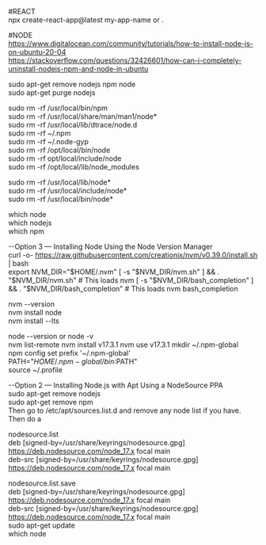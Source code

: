 #REACT  
npx create-react-app@latest my-app-name    or    .  

#NODE  
https://www.digitalocean.com/community/tutorials/how-to-install-node-js-on-ubuntu-20-04  
https://stackoverflow.com/questions/32426601/how-can-i-completely-uninstall-nodejs-npm-and-node-in-ubuntu  

sudo apt-get remove nodejs npm node  
sudo apt-get purge nodejs  

sudo rm -rf /usr/local/bin/npm  
sudo rm -rf /usr/local/share/man/man1/node*  
sudo rm -rf /usr/local/lib/dtrace/node.d  
sudo rm -rf ~/.npm  
sudo rm -rf ~/.node-gyp  
sudo rm -rf /opt/local/bin/node  
sudo rm -rf opt/local/include/node  
sudo rm -rf /opt/local/lib/node_modules  

sudo rm -rf /usr/local/lib/node*  
sudo rm -rf /usr/local/include/node*  
sudo rm -rf /usr/local/bin/node*  

which node  
which nodejs  
which npm  


--Option 3 — Installing Node Using the Node Version Manager  
curl -o- https://raw.githubusercontent.com/creationix/nvm/v0.39.0/install.sh | bash  
export NVM_DIR="$HOME/.nvm"  
[ -s "$NVM_DIR/nvm.sh" ] && \. "$NVM_DIR/nvm.sh"  # This loads nvm  
[ -s "$NVM_DIR/bash_completion" ] && \. "$NVM_DIR/bash_completion"  # This loads nvm bash_completion  

nvm --version  
nvm install node  
nvm install --lts  

node --version  or node -v  
nvm list-remote
nvm install v17.3.1
nvm use v17.3.1
mkdir ~/.npm-global  
npm config set prefix '~/.npm-global'  
PATH="$HOME/.npm-global/bin:$PATH"  
source ~/.profile  

--Option 2 — Installing Node.js with Apt Using a NodeSource PPA  
sudo apt-get remove nodejs  
sudo apt-get remove npm  
Then go to /etc/apt/sources.list.d and remove any node list if you have. Then do a 

  nodesource.list  
deb [signed-by=/usr/share/keyrings/nodesource.gpg] https://deb.nodesource.com/node_17.x focal main  
deb-src [signed-by=/usr/share/keyrings/nodesource.gpg] https://deb.nodesource.com/node_17.x focal main  

  nodesource.list.save  
deb [signed-by=/usr/share/keyrings/nodesource.gpg] https://deb.nodesource.com/node_17.x focal main  
deb-src [signed-by=/usr/share/keyrings/nodesource.gpg] https://deb.nodesource.com/node_17.x focal main  
sudo apt-get update  
which node  
